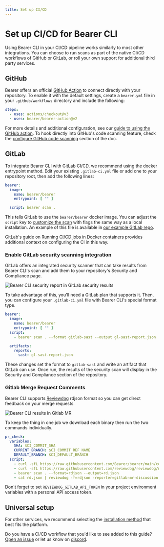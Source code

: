 ```yaml
---
title: Set up CI/CD
---
```


# Set up CI/CD for Bearer CLI

Using Bearer CLI in your CI/CD pipeline works similarly to most other integrations. You can choose to run scans as part of the native CI/CD workflows of GitHub or GitLab, or roll your own support for additional third party services.

## GitHub

Bearer offers an official [GitHub Action](https://github.com/marketplace/actions/bearer-security) to connect directly with your repository. To enable it with the default settings, create a `bearer.yml` file in your `.github/workflows` directory and include the following:

```yml
steps:
  - uses: actions/checkout@v3
  - uses: bearer/bearer-action@v2
```

For more details and additional configuration, see our [guide to using the GitHub action](/guides/github-action/). To hook directly into GitHub's code scanning feature, check the [configure GitHub code scanning](/guides/github-action/#configure-github-code-scanning) section of the doc.

## GitLab

To integrate Bearer CLI with GitLab CI/CD, we recommend using the docker entrypoint method. Edit your existing `.gitlab-ci.yml` file or add one to your repository root, then add the following lines:

```yml
bearer:
  image:
    name: bearer/bearer
    entrypoint: [ "" ]

  script: bearer scan .
```

This tells GitLab to use the `bearer/bearer` docker image. You can adjust the `script` key to [customize the scan](/guides/configure-scan/) with flags the same way as a local installation. An example of this file is available in [our example GitLab repo](https://gitlab.com/bearer/bear-publishing/-/tree/main).

GitLab's guide on [Running CI/CD jobs in Docker containers](https://docs.gitlab.com/ee/ci/docker/using_docker_images.html) provides additional context on configuring the CI in this way.

### Enable GitLab security scanning integration

GitLab offers an integrated security scanner that can take results from Bearer CLI's scan and add them to your repository's Security and Compliance page.

![Bearer CLI security report in GitLab security results](/assets/img/gitlab-code-scanning.jpg)

To take advantage of this, you'll need a GitLab plan that supports it. Then, you can configure your `.gitlab-ci.yml` file with Bearer CLI's special format type.

```yml
bearer:
  image:
    name: bearer/bearer
    entrypoint: [ "" ]
  script:
    - bearer scan . --format gitlab-sast --output gl-sast-report.json

  artifacts:
    reports:
      sast: gl-sast-report.json
```

These changes set the format to `gitlab-sast` and write an artifact that GitLab can use. Once run, the results of the security scan will display in the Security and Compliance section of the repository.

### Gitlab Merge Request Comments
Bearer CLI supports [Reviewdog](https://github.com/reviewdog/reviewdog) rdjson format so you can get direct feedback on your merge requests.

![Bearer CLI results in Gitlab MR](/assets/img/gl-mr-review.png)

To keep the thing in one job we download each binary then run the two commands individually.

```yml
pr_check:
  variables:
    SHA: $CI_COMMIT_SHA
    CURRENT_BRANCH: $CI_COMMIT_REF_NAME
    DEFAULT_BRANCH: $CI_DEFAULT_BRANCH
  script:
    - curl -sfL https://raw.githubusercontent.com/Bearer/bearer/main/contrib/install.sh | sh -s -- -b /usr/local/bin
    - curl -sfL https://raw.githubusercontent.com/reviewdog/reviewdog/master/install.sh | sh -s -- -b /usr/local/bin
    - bearer scan . --format=rdjson --output=rd.json
    - cat rd.json | reviewdog -f=rdjson -reporter=gitlab-mr-discussion
```
[Don't forget](https://github.com/reviewdog/reviewdog#reporter-gitlab-mergerequest-discussions--reportergitlab-mr-discussion) to set `REVIEWDOG_GITLAB_API_TOKEN` in your project environment variables with a personal API access token.


## Universal setup

For other services, we recommend selecting the [installation method](/reference/installation/) that best fits the platform.

Do you have a CI/CD workflow that you'd like to see added to this guide? [Open an issue]({{meta.links.issues}}) or let us know on [discord]({{meta.links.discord}}).
